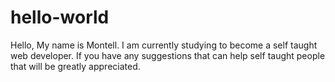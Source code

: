 # hello-world

Hello,
My name is Montell. I am currently studying to become a self taught web developer. If you have any suggestions that can help self taught people that will be greatly appreciated.